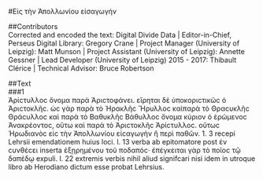 #Εἰς τὴν Ἀπολλωνίου εἰσαγωγήν  

##Contributors  
Corrected and encoded the text: Digital Divide Data | Editor-in-Chief, Perseus Digital Library: Gregory Crane | Project Manager (University of Leipzig): Matt Munson | Project Assistant (University of Leipzig): Annette Gessner | Lead Developer (University of Leipzig) 2015 - 2017: Thibault Clérice | Technical Advisor: Bruce Robertson  

##Text  
###1  
Ἀρίϲτυλλοϲ ὄνομα παρὰ Ἀριϲτοφάνει. εἴρηται δὲ ὑποκοριϲτικῶϲ ὁ Ἀριϲτοκλῆϲ. ὡϲ γὰρ παρὰ τὸ Ἡρακλῆϲ Ἥρυλλοϲ καὶπαρὰ τὸ Θραϲυκλῆϲ Θράϲυλλοϲ καὶ παρὰ τὸ Βαθυκλῆϲ Βάθυλλοϲ ὄνομα κύριον ὁ ἐρώμενοϲ Ἀνακρέοντοϲ, οὕτω καὶ παρὰ τὸ Ἀριϲτοκλῆϲ Ἀρίϲτυλλοϲ. οὕτωϲ Ἡρωδιανὸϲ εἰϲ τὴν Ἀπολλωνίου εἰϲαγωγὴν ἢ περὶ παθῶν. 1. 3 recepi Lehrsii emendationem huius loci. l. 13 verba ab epitomatore post ἐν ϲυνθέϲει inserta ἐξῃρημένου τοῦ ποδαπόϲ· ἐπέγκειται γὰρ τὸ ποῖοϲ τῷ δαπέδῳ expuli. l. 22 extremis verbis nihil aliud signifcari nisi idem in utroque libro ab Herodiano dictum esse probat Lehrsius.  
